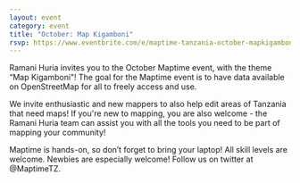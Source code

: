 ```yaml
---
layout: event
category: event
title: "October: Map Kigamboni"
rsvp: https://www.eventbrite.com/e/maptime-tanzania-october-mapkigamboni-tickets-19037810604
---
```


Ramani Huria invites you to the October Maptime event, with the theme “Map Kigamboni"! The goal for the Maptime event is to have data available on OpenStreetMap for all to freely access and use. 

We invite enthusiastic and new mappers to also help edit areas of Tanzania that need maps! If you're new to mapping, you are also welcome - the Ramani Huria team can assist you with all the tools you need to be part of mapping your community!

Maptime is hands-on, so don’t forget to bring your laptop! All skill levels are welcome. Newbies are especially welcome! Follow us on twitter at @MaptimeTZ.
